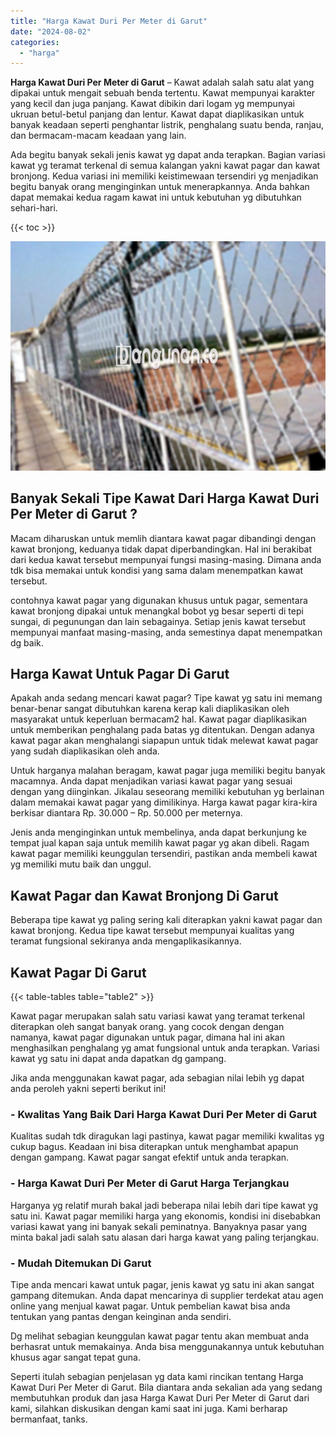 ```yaml
---
title: "Harga Kawat Duri Per Meter di Garut"
date: "2024-08-02"
categories: 
  - "harga"
---
```


**Harga Kawat Duri Per Meter di Garut** – Kawat adalah salah satu alat yang dipakai untuk mengait sebuah benda tertentu. Kawat mempunyai karakter yang kecil dan juga panjang. Kawat dibikin dari logam yg mempunyai ukruan betul-betul panjang dan lentur. Kawat dapat diaplikasikan untuk banyak keadaan seperti penghantar listrik, penghalang suatu benda, ranjau, dan bermacam-macam keadaan yang lain.

Ada begitu banyak sekali jenis kawat yg dapat anda terapkan. Bagian variasi kawat yg teramat terkenal di semua kalangan yakni kawat pagar dan kawat bronjong. Kedua variasi ini memiliki keistimewaan tersendiri yg menjadikan begitu banyak orang menginginkan untuk menerapkannya. Anda bahkan dapat memakai kedua ragam kawat ini untuk kebutuhan yg dibutuhkan sehari-hari.

{{< toc >}}

![Harga Kawat Duri Per Meter di Garut](/images/jual-kawat-murah52.png)

## Banyak Sekali Tipe Kawat Dari Harga Kawat Duri Per Meter di Garut ?

Macam diharuskan untuk memlih diantara kawat pagar dibandingi dengan kawat bronjong, keduanya tidak dapat diperbandingkan. Hal ini berakibat dari kedua kawat tersebut mempunyai fungsi masing-masing. Dimana anda tdk bisa memakai untuk kondisi yang sama dalam menempatkan kawat tersebut.

contohnya kawat pagar yang digunakan khusus untuk pagar, sementara kawat bronjong dipakai untuk menangkal bobot yg besar seperti di tepi sungai, di pegunungan dan lain sebagainya. Setiap jenis kawat tersebut mempunyai manfaat masing-masing, anda semestinya dapat menempatkan dg baik.

## Harga Kawat Untuk Pagar Di Garut

Apakah anda sedang mencari kawat pagar? Tipe kawat yg satu ini memang benar-benar sangat dibutuhkan karena kerap kali diaplikasikan oleh masyarakat untuk keperluan bermacam2 hal. Kawat pagar diaplikasikan untuk memberikan penghalang pada batas yg ditentukan. Dengan adanya kawat pagar akan menghalangi siapapun untuk tidak melewat kawat pagar yang sudah diaplikasikan oleh anda.

Untuk harganya malahan beragam, kawat pagar juga memiliki begitu banyak macamnya. Anda dapat menjadikan variasi kawat pagar yang sesuai dengan yang diinginkan. Jikalau seseorang memiliki kebutuhan yg berlainan dalam memakai kawat pagar yang dimilikinya. Harga kawat pagar kira-kira berkisar diantara Rp. 30.000 – Rp. 50.000 per meternya.

Jenis anda menginginkan untuk membelinya, anda dapat berkunjung ke tempat jual kapan saja untuk memilih kawat pagar yg akan dibeli. Ragam kawat pagar memiliki keunggulan tersendiri, pastikan anda membeli kawat yg memiliki mutu baik dan unggul.

## Kawat Pagar dan Kawat Bronjong Di Garut

Beberapa tipe kawat yg paling sering kali diterapkan yakni kawat pagar dan kawat bronjong. Kedua tipe kawat tersebut mempunyai kualitas yang teramat fungsional sekiranya anda mengaplikasikannya.

## Kawat Pagar Di Garut

{{< table-tables table="table2" >}}

Kawat pagar merupakan salah satu variasi kawat yang teramat terkenal diterapkan oleh sangat banyak orang. yang cocok dengan dengan namanya, kawat pagar digunakan untuk pagar, dimana hal ini akan menghasilkan penghalang yg amat fungsional untuk anda terapkan. Variasi kawat yg satu ini dapat anda dapatkan dg gampang.

Jika anda menggunakan kawat pagar, ada sebagian nilai lebih yg dapat anda peroleh yakni seperti berikut ini!

### \- Kwalitas Yang Baik Dari Harga Kawat Duri Per Meter di Garut

Kualitas sudah tdk diragukan lagi pastinya, kawat pagar memiliki kwalitas yg cukup bagus. Keadaan ini bisa diterapkan untuk menghambat apapun dengan gampang. Kawat pagar sangat efektif untuk anda terapkan.

### \- Harga Kawat Duri Per Meter di Garut Harga Terjangkau

Harganya yg relatif murah bakal jadi beberapa nilai lebih dari tipe kawat yg satu ini. Kawat pagar memiliki harga yang ekonomis, kondisi ini disebabkan variasi kawat yang ini banyak sekali peminatnya. Banyaknya pasar yang minta bakal jadi salah satu alasan dari harga kawat yang paling terjangkau.

### \- Mudah Ditemukan Di Garut

Tipe anda mencari kawat untuk pagar, jenis kawat yg satu ini akan sangat gampang ditemukan. Anda dapat mencarinya di supplier terdekat atau agen online yang menjual kawat pagar. Untuk pembelian kawat bisa anda tentukan yang pantas dengan keinginan anda sendiri.

Dg melihat sebagian keunggulan kawat pagar tentu akan membuat anda berhasrat untuk memakainya. Anda bisa menggunakannya untuk kebutuhan khusus agar sangat tepat guna.

Seperti itulah sebagian penjelasan yg data kami rincikan tentang Harga Kawat Duri Per Meter di Garut. Bila diantara anda sekalian ada yang sedang membutuhkan produk dan jasa Harga Kawat Duri Per Meter di Garut dari kami, silahkan diskusikan dengan kami saat ini juga. Kami berharap bermanfaat, tanks.
